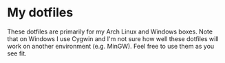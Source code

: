 # My dotfiles

These dotfiles are primarily for my Arch Linux and Windows boxes. Note that on Windows I use Cygwin and I'm not sure how well these
dotfiles will work on another environment (e.g. MinGW). Feel free to use them as you see fit.
